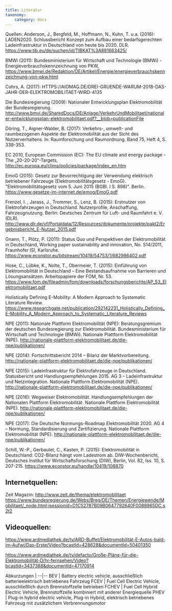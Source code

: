 ```yaml
---
title: Literatur
taxonomy:
    category: docs
---
```

Quellen:
Anderson, J., Bergfeld, M., Hoffmann, N., Kuhn, T. u.a. (2016): LADEN2020. Schlussbericht Konzept zum Aufbau einer bedarfsgerechten Ladeinfrastruktur in Deutschland von heute bis 2020. DLR. https://www.tib.eu/de/suchen/id/TIBKAT%3A881663425/

BMWi (2011): Bundesministerium für Wirtschaft und Technologie (BMWi) - Energieverbrauchskennzeichnung von PKW, https://www.bmwi.de/Redaktion/DE/Artikel/Energie/energieverbrauchskennzeichnung-von-pkw.html

Cohrs, A. (2017): HTTPS://AIOMAG.DE/DREI-GRUENDE-WARUM-2018-DAS-JAHR-DER-ELEKTROMOBILITAET-WIRD-4135

Die Bundesregierung (2009): Nationaler Entwicklungsplan Elektromobilität der Bundesregierung. http://www.bmvi.de/SharedDocs/DE/Anlage/VerkehrUndMobilitaet/nationaler-entwicklungsplan-elektromobilitaet.pdf?__blob=publicationFile

Döring, T., Aigner-Walder, B. (2017): Verkehrs-, umwelt- und raumbezogenen Aspekte der Elektromobilität aus der Sicht des Nutzerverhaltens. In: Raumforschung und Raumordnung. Band 75, Heft 4, S. 339-353.

EC 2010, European Commission (EC): The EU climate and energy package - The „20-20-20“-Targets, http://ec.europa.eu/clima/policies/package/index_en.htm

EmoG (2015): Gesetz zur Bevorrechtigung der Verwendung elektrisch betriebener Fahrzeuge (Elektromobilitätsgesetz - EmoG). "Elektromobilitätsgesetz vom 5. Juni 2015 (BGBl. I S. 898)". Berlin. https://www.gesetze-im-internet.de/emog/EmoG.pdf

Frenzel, I. , Jarass, J., Trommer, S., Lenz, B. (2015): Erstnutzer von Elektrofahrzeugen in Deutschland. Nutzerprofile, Anschaffung, Fahrzeugnutzung. Berlin: Deutsches Zentrum für Luft- und Raumfahrt e. V. (DLR). http://www.dlr.de/vf/Portaldata/12/Resources/dokumente/projekte/pakt2/Ergebnisbericht_E-Nutzer_2015.pdf

Gnann, T., Plötz, P. (2011): Status Quo und Perspektiven der Elektromobilität in Deutschland, Working paper sustainability and innovation, No. S14/2011, Fraunhofer ISI, Karlsruhe. https://www.econstor.eu/bitstream/10419/54753/1/682986402.pdf

Hose, C., Lübke, K., Nolte, T., Obermeier, T. (2015): Einführung von Elektromobilität in Deutschland – Eine Bestandsaufnahme von Barrieren und Lösungsansätzen. Arbeitspapiere der FOM, Nr. 53. https://www.fom.de/fileadmin/fom/downloads/forschungsberichte/AP_53_Elektromobilitaet.pdf

Holistically Defining E-Mobility: A Modern Approach to Systematic Literature Review. https://www.researchgate.net/publication/292142231_Holistically_Defining_E-Mobility_A_Modern_Approach_to_Systematic_Literature_Reviews

NPE (2011): Nationale Plattform Elektromobilität (NPE): Beratungsgremium der deutschen Bundesregierung zur Elektromobilität. Bundesministerium für Wirtschaft und Technologie (BMWi). Nationale Plattform Elektromobilität (NPE). http://nationale-plattform-elektromobilitaet.de/die-npe/publikationen/

NPE (2014): Fortschrittsbericht 2014 – Bilanz der Marktvorbereitung. http://nationale-plattform-elektromobilitaet.de/die-npe/publikationen/

NPE (2015): Ladeinfrastruktur für Elektrofahrzeuge in Deutschland. Statusbericht und Handlungsempfehlungen 2015. AG 3 – Ladeinfrastruktur und Netzintegration. Nationale Plattform Elektromobilität (NPE). http://nationale-plattform-elektromobilitaet.de/die-npe/publikationen/

NPE (2016): Wegweiser Elektromobilität. Handlungsempfehlungen der Nationalen Plattform Elektromobilität. Nationale Plattform Elektromobilität (NPE). http://nationale-plattform-elektromobilitaet.de/die-npe/publikationen/

NPE (2017): Die Deutsche Normungs-Roadmap Elektromobilität 2020. AG 4 – Normung, Standardisierung und Zertifizierung. Nationale Plattform Elektromobilität (NPE). http://nationale-plattform-elektromobilitaet.de/die-npe/publikationen/

Schill, W.-P., Gerbaulet, C., Kasten, P. (2015): Elektromobilität in Deutschland: CO2-Bilanz hängt vom Ladestrom ab. DIW-Wochenbericht, Deutsches Institut für Wirtschaftsforschung (DIW), Berlin, Vol. 82, Iss. 10, S. 207-215. https://www.econstor.eu/handle/10419/108870

## Internetquellen:

Zeit Magazin: http://www.zeit.de/thema/elektromobilitaet
https://www.bundesregierung.de/Webs/Breg/DE/Themen/Energiewende/Mobilitaet/_node.html;jsessionid=D1C52787B09B0647792640F0088965DC.s2t2

## Videoquellen:

https://www.ardmediathek.de/tv/ARD-Buffet/Elektromobilität-E-Autos-bald-im-Aufwi/Das-Erste/Video?bcastId=428628&documentId=50401350

https://www.ardmediathek.de/tv/defacto/Große-Pläne-für-die-Elektromobilität-D/hr-fernsehen/Video?bcastId=3437388&documentId=47170914


Abkurzungen  |
--|--
BEV  |  Battery electric vehicle, ausschließlich batterieelektrisch betriebenes Fahrzeug
FCEV  |  Fuel Cell Electric Vehicle, ausschließlich durch Brennstoffzelle betrieben
FCHEV  |  Fuel Cell Hybrid Electric Vehicle, Brennstoffzelle kombiniert mit anderer Energiequelle
PHEV  |  Plug-in hybrid electric vehicle, Plug-in Hybrid, elektrisch betriebenes Fahrzeug mit zusätzlichem Verbrennungsmotor
